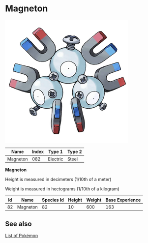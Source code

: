 # Magneton


![Magneton](images/082.png)

| **Name** | **Index** | **Type 1** | **Type 2** |
|----|----|----|----|
| Magneton | 082 | Electric | Steel  |

**Magneton** 


Height is measured in decimeters (1/10th of a meter)

Weight is measured in hectograms (1/10th of a kilogram)

| **Id** | **Name** | **Species Id** | **Height** | **Weight** | **Base Experience** |
|--------|----------|----------------|------------|------------|---------------------|
| 82 | Magneton | 82 | 10 | 600 | 163 |


## See also

[List of Pokémon](../pokemon.md)

